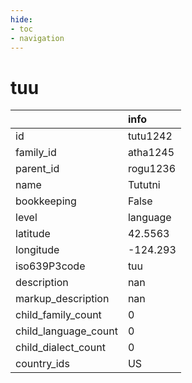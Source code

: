 ```yaml
---
hide:
- toc
- navigation
---
```

# tuu
|                      | info     |
|:---------------------|:---------|
| id                   | tutu1242 |
| family_id            | atha1245 |
| parent_id            | rogu1236 |
| name                 | Tututni  |
| bookkeeping          | False    |
| level                | language |
| latitude             | 42.5563  |
| longitude            | -124.293 |
| iso639P3code         | tuu      |
| description          | nan      |
| markup_description   | nan      |
| child_family_count   | 0        |
| child_language_count | 0        |
| child_dialect_count  | 0        |
| country_ids          | US       |